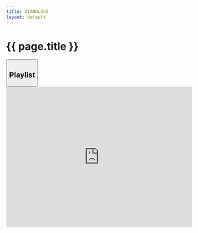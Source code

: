 ```yaml
---
title: XIANGLOUS
layout: default
---
```


# {{ page.title }}

<div id="playlist" class="sectionFrame">
    <div class="collapsible">
        <button id="playlistButton" class="collapsibleButton">
            <h2>Playlist</h2>
        </button>
        <div id="playlistContent" class="collapsibleContent">
        <iframe src="https://open.spotify.com/embed/track/3P3UA61WRQqwCXaoFOTENd" width="100%" height="380" frameBorder="0" allowtransparency="true" allow="encrypted-media"></iframe>
        </div>
    </div>
</div>
